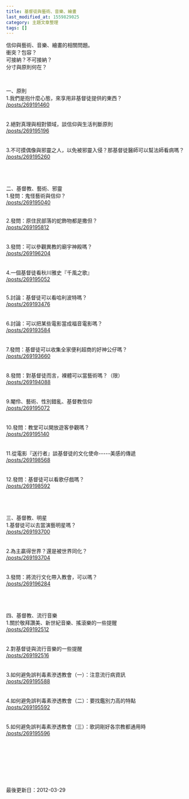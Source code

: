 ```yaml
---
title: 基督徒與藝術、音樂、繪畫
last_modified_at: 1559829025
category: 主題文章整理
tags: []
---
```


<p>信仰與藝術、音樂、繪畫的相關問題。<br>
衝突？包容？<br>
可接納？不可接納？<br>
分寸與原則何在？</p>

<p>&nbsp;</p>

<p><!--more-->一、原則<br>
1.我們是抱什麼心態，來享用非基督徒提供的東西？<br>
<a href="/posts/269191460">/posts/269191460</a><br>
<br>
<br>
2.絕對真理與相對領域，談信仰與生活判斷原則<br>
<a href="/posts/269195196">/posts/269195196</a><br>
<br>
<br>
3.不可摸偶像與邪靈之人，以免被邪靈入侵？那基督徒醫師可以幫法師看病嗎？<br>
<a href="/posts/269195260">/posts/269195260</a><br>
<br>
<br>
<br>
<br>
二、基督教、藝術、邪靈<br>
1.發問：鬼怪藝術與信仰？<br>
<a href="/posts/269195040">/posts/269195040</a><br>
&nbsp;</p>

<p>2.發問：原住民部落的蛇飾物都是撒但？<br>
<a href="/posts/269195812">/posts/269195812</a><br>
<br>
<br>
3.發問：可以參觀異教的廟宇神殿嗎？<br>
<a href="/posts/269196204">/posts/269196204</a><br>
<br>
<br>
4.一個基督徒看秋川雅史『千風之歌』<br>
<a href="/posts/269195052">/posts/269195052</a><br>
&nbsp;</p>

<p>5.討論：基督徒可以看哈利波特嗎？<br>
<a href="/posts/269193476">/posts/269193476</a><br>
<br>
<br>
6.討論：可以把某些電影當成福音電影嗎？<br>
<a href="/posts/269193584">/posts/269193584</a><br>
<br>
<br>
7.發問：基督徒可以收集全家便利超商的好神公仔嗎？<br>
<a href="/posts/269193660">/posts/269193660</a><br>
<br>
<br>
8.發問：對基督徒而言，裸體可以當藝術嗎？（限）<br>
<a href="/posts/269194088">/posts/269194088</a><br>
<br>
<br>
9.閹伶、藝術、性別錯亂、基督教信仰<br>
<a href="/posts/269195072">/posts/269195072</a><br>
<br>
<br>
10.發問：教堂可以開放遊客參觀嗎？<br>
<a href="/posts/269195140">/posts/269195140</a><br>
<br>
<br>
11.從電影『送行者』談基督徒的文化使命-----美感的傳遞<br>
<a href="/posts/269198568">/posts/269198568</a><br>
<br>
<br>
12.發問：基督徒可以看歌仔戲嗎？<br>
<a href="/posts/269198592">/posts/269198592</a><br>
<br>
<br>
<br>
<br>
三、基督教、明星<br>
1.基督徒可以去當演藝明星嗎？<br>
<a href="/posts/269193700">/posts/269193700</a><br>
<br>
<br>
2.為主贏得世界？還是被世界同化？<br>
<a href="/posts/269193704">/posts/269193704</a><br>
<br>
<br>
3.發問：將流行文化帶入教會，可以嗎？<br>
<a href="/posts/269196284">/posts/269196284</a><br>
<br>
<br>
<br>
<br>
四、基督教、流行音樂<br>
1.關於敬拜讚美、新世紀音樂、搖滾樂的一些提醒<br>
<a href="/posts/269192512">/posts/269192512</a><br>
<br>
<br>
2.對基督徒與流行音樂的一些提醒<br>
<a href="/posts/269192516">/posts/269192516</a><br>
<br>
<br>
3.如何避免誤判毒素滲透教會（一）：注意流行病資訊<br>
<a href="/posts/269195588">/posts/269195588</a><br>
<br>
<br>
4.如何避免誤判毒素滲透教會（二）：要找鑑別力高的特點<br>
<a href="/posts/269195592">/posts/269195592</a><br>
<br>
<br>
5.如何避免誤判毒素滲透教會（三）：歌詞剛好各宗教都通用時<br>
<a href="/posts/269195596">/posts/269195596</a><br>
<br>
<br>
<br>
<br>
<br>
<br>
<br>
<br>
最後更新日：2012-03-29</p>

